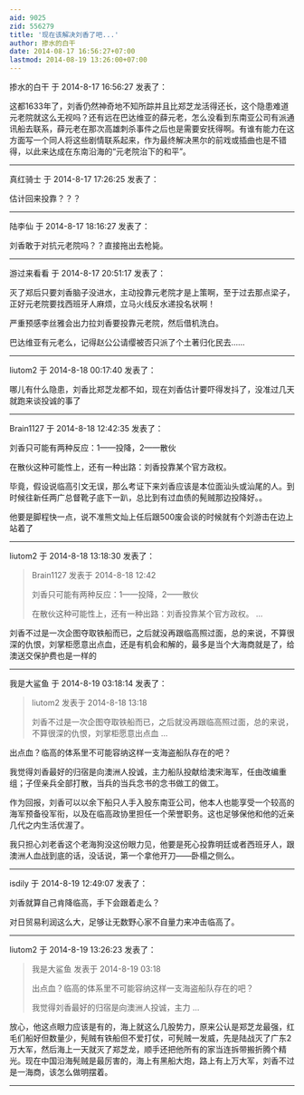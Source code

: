 ```yaml
---
aid: 9025
zid: 556279
title: '现在该解决刘香了吧...'
author: 掺水的白干
date: 2014-08-17 16:56:27+07:00
lastmod: 2014-08-19 13:26:00+07:00
---
```


掺水的白干 于 2014-8-17 16:56:27 发表了：

这都1633年了，刘香仍然神奇地不知所踪并且比郑芝龙活得还长，这个隐患难道元老院就这么无视吗？还有远在巴达维亚的薛元老，怎么没看到东南亚公司有派通讯船去联系，薛元老在那次高雄刺杀事件之后也是需要安抚得啊。有谁有能力在这方面写一个同人将这些剧情联系起来，作为最终解决黑尔的前戏或插曲也是不错得，以此来达成在东南沿海的“元老院治下的和平”。

---------

真红骑士 于 2014-8-17 17:26:25 发表了：

估计回来投靠？？？

---------

陆李仙 于 2014-8-17 18:16:27 发表了：

刘香敢于对抗元老院吗？？直接拖出去枪毙。

---------

游过来看看 于 2014-8-17 20:51:17 发表了：

灭了郑后只要刘香脑子没进水，主动投靠元老院才是上策啊，至于过去那点梁子，正好元老院要找西班牙人麻烦，立马火线反水递投名状啊！

严重预感李丝雅会出力拉刘香要投靠元老院，然后借机洗白。

巴达维亚有元老么，记得赵公公请缨被否只派了个土著归化民去……

---------

liutom2 于 2014-8-18 00:17:40 发表了：

哪儿有什么隐患，刘香比郑芝龙都不如，现在刘香估计要吓得发抖了，没准过几天就跑来谈投诚的事了

---------

Brain1127 于 2014-8-18 12:42:35 发表了：

刘香只可能有两种反应：1——投降，2——散伙

在散伙这种可能性上，还有一种出路：刘香投靠某个官方政权。

毕竟，假设说临高引文无误，那么考证下来刘香应该是本位面汕头或汕尾的人。到时候往新任两广总督靴子底下一趴，总比到有过血债的髡贼那边投降好。。

他要是脚程快一点，说不准熊文灿上任后跟500废会谈的时候就有个刘游击在边上站着了

---------

liutom2 于 2014-8-18 13:18:30 发表了：

> Brain1127 发表于 2014-8-18 12:42
> 
> 刘香只可能有两种反应：1——投降，2——散伙
> 
> 在散伙这种可能性上，还有一种出路：刘香投靠某个官方政权。 ...



刘香不过是一次企图夺取铁船而已，之后就没再跟临高照过面，总的来说，不算很深的仇恨，刘掌柜愿意出点血，还是有机会和解的，最多是当个大海商就是了，给澳送交保护费也是一样的

---------

我是大鲨鱼 于 2014-8-19 03:18:14 发表了：

> liutom2 发表于 2014-8-18 13:18
> 
> 刘香不过是一次企图夺取铁船而已，之后就没再跟临高照过面，总的来说，不算很深的仇恨，刘掌柜愿意出点血 ...



出点血？临高的体系里不可能容纳这样一支海盗船队存在的吧？

我觉得刘香最好的归宿是向澳洲人投诚，主力船队投献给澳宋海军，任由改编重组；子侄亲兵全部打散，当兵的当兵念书的念书做工的做工。

作为回报，刘香可以以余下船只人手入股东南亚公司，他本人也能享受一个较高的海军预备役军衔，以及在临高政协里担任一个荣誉职务。这也足够保他和他的近亲几代之内生活优渥了。

我只担心刘老香这个老海狗没这份眼力见，他要是死心投靠明廷或者西班牙人，跟澳洲人血战到底的话，没话说，第一个拿他开刀——卧榻之侧么。

---------

isdily 于 2014-8-19 12:49:07 发表了：

刘香就算自己肯降临高，手下会跟着走么？

对日贸易利润这么大，足够让无数野心家不自量力来冲击临高了。

---------

liutom2 于 2014-8-19 13:26:23 发表了：

> 我是大鲨鱼 发表于 2014-8-19 03:18
> 
> 出点血？临高的体系里不可能容纳这样一支海盗船队存在的吧？
> 
> 我觉得刘香最好的归宿是向澳洲人投诚，主力 ...



放心，他这点眼力应该是有的，海上就这么几股势力，原来公认是郑芝龙最强，红毛们船好但数量少，髡贼有铁船但不爱打仗，可髡贼一发威，先是陆战灭了广东2万大军，然后海上一天就灭了郑芝龙，顺手还把他所有的家当连拆带搬折腾个精光。现在中国沿海髡贼是最厉害的，海上有黑船大炮，路上有上万大军，刘香不过是一海商，该怎么做明摆着。

---------

